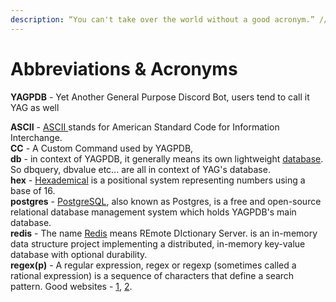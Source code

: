 ```yaml
---
description: “You can't take over the world without a good acronym.” // C.S. Woolley
---
```


# Abbreviations & Acronyms

**YAGPDB** - Yet Another General Purpose Discord Bot, users tend to call it YAG as well  
  
**ASCII** - [ASCII ](https://ascii.cl/)stands for American Standard Code for Information Interchange.  
**CC** - A Custom Command used by YAGPDB,  
**db** - in context of YAGPDB, it generally means its own lightweight [database](https://docs.yagpdb.xyz/reference/templates#database). So dbquery, dbvalue etc... are all in context of YAG's database.  
**hex** - [Hexademical](https://en.wikipedia.org/wiki/Hexadecimal) is a positional system representing numbers using a base of 16.  
**postgres** - [PostgreSQL](https://www.postgresql.org/), also known as Postgres, is a free and open-source relational database management system which holds YAGPDB's main database.  
**redis** - The name [Redis](https://github.com/antirez/redis) means REmote DIctionary Server.  is an in-memory data structure project implementing a distributed, in-memory key-value database with optional durability.  
**regex\(p\)** -  A regular expression, regex or regexp \(sometimes called a rational expression\) is a sequence of characters that define a search pattern. Good websites - [1](http://www.regular-expressions.info/), [2](https://regex101.com/?flavor=golang).

